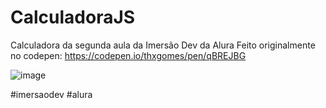 # CalculadoraJS
Calculadora da segunda aula da Imersão Dev da Alura
Feito originalmente no codepen: https://codepen.io/thxgomes/pen/qBREJBG

![image](https://user-images.githubusercontent.com/79808119/113494205-9933bf80-94bc-11eb-9d1c-b789a7481431.png)


#imersaodev #alura
